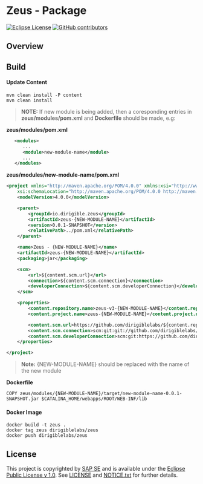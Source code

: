 # Zeus - Package

[![Eclipse License](http://img.shields.io/badge/license-Eclipse-brightgreen.svg)](LICENSE)
[![GitHub contributors](https://img.shields.io/github/contributors/dirigiblelabs/zeus-v3-package.svg)](https://github.com/dirigiblelabs/zeus-v3-package/graphs/contributors)


## Overview

## Build

#### Update Content
```
mvn clean install -P content
mvn clean install
```

> **NOTE:** If new module is being added, then a coresponding entries in **zeus/modules/pom.xml** and **Dockerfile** should be made, e.g:

**zeus/modules/pom.xml**
```xml
   <modules>
      ...
      <module>new-module-name</module>
      ...
   </modules>
```

**zeus/modules/new-module-name/pom.xml**
```xml
<project xmlns="http://maven.apache.org/POM/4.0.0" xmlns:xsi="http://www.w3.org/2001/XMLSchema-instance"
	xsi:schemaLocation="http://maven.apache.org/POM/4.0.0 http://maven.apache.org/xsd/maven-4.0.0.xsd">
	<modelVersion>4.0.0</modelVersion>

	<parent>
		<groupId>io.dirigible.zeus</groupId>
		<artifactId>zeus-{NEW-MODULE-NAME}</artifactId>
		<version>0.0.1-SNAPSHOT</version>
		<relativePath>../pom.xml</relativePath>
	</parent>

	<name>Zeus - {NEW-MODULE-NAME}</name>
	<artifactId>zeus-{NEW-MODULE-NAME}</artifactId>
	<packaging>jar</packaging>

	<scm>
		<url>${content.scm.url}</url>
		<connection>${content.scm.connection}</connection>
		<developerConnection>${content.scm.developerConnection}</developerConnection>
	</scm>

	<properties>
		<content.repository.name>zeus-v3-{NEW-MODULE-NAME}</content.repository.name>
		<content.project.name>zeus-{NEW-MODULE-NAME}</content.project.name>

		<content.scm.url>https://github.com/dirigiblelabs/${content.repository.name}</content.scm.url>
		<content.scm.connection>scm:git:git://github.com/dirigiblelabs/${content.repository.name}.git</content.scm.connection>
		<content.scm.developerConnection>scm:git:https://github.com/dirigiblelabs/${content.repository.name}</content.scm.developerConnection>
	</properties>

</project>
```
> **Note:** {NEW-MODULE-NAME} should be replaced with the name of the new module

**Dockerfile**
```Docker
COPY zeus/modules/{NEW-MODULE-NAME}/target/new-module-name-0.0.1-SNAPSHOT.jar $CATALINA_HOME/webapps/ROOT/WEB-INF/lib
```

#### Docker Image
```
docker build -t zeus .
docker tag zeus dirigiblelabs/zeus
docker push dirigiblelabs/zeus
```

## License

This project is copyrighted by [SAP SE](http://www.sap.com/) and is available under the [Eclipse Public License v 1.0](https://www.eclipse.org/legal/epl-v10.html). See [LICENSE](LICENSE) and [NOTICE.txt](NOTICE.txt) for further details.
